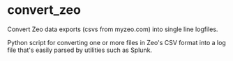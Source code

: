 convert_zeo
===========

Convert Zeo data exports (csvs from myzeo.com) into single line logfiles.

Python script for converting one or more files in Zeo's CSV format into
a log file that's easily parsed by utilities such as Splunk.